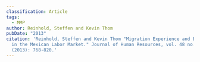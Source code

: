 ```yaml
---
classification: Article
tags:
  - MMP
author: Reinhold, Steffen and Kevin Thom
pubDate: "2013"
citation: 'Reinhold, Steffen and Kevin Thom "Migration Experience and Earnings
  in the Mexican Labor Market." Journal of Human Resources, vol. 48 no. 3
  (2013): 768-820.'
---
```

